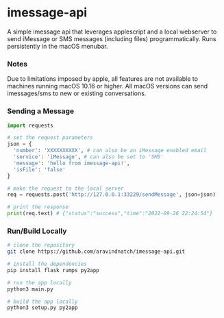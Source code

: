 # imessage-api

A simple imessage api that leverages applescript and a local webserver to send iMessage or SMS messages (including files) programmatically. Runs persistently in the macOS menubar.

### Notes

Due to limitations imposed by apple, all features are not available to machines running macOS 10.16 or higher. All macOS versions can send imessages/sms to new or existing conversations.
### Sending a Message
```python
import requests

# set the request parameters
json = {
  'number': 'XXXXXXXXXX', # can also be an iMessage enabled email
  'service': 'iMessage', # can also be set to 'SMS'
  'message': 'hello from imessage-api!',
  'isFile': 'false'
}

# make the request to the local server
req = requests.post('http://127.0.0.1:33229/sendMessage', json=json)

# print the response
print(req.text) # {"status":"success","time":"2022-09-26 22:24:54"}
```

### Run/Build Locally

```bash
# clone the repository
git clone https://github.com/aravindnatch/imessage-api.git

# install the dependencies
pip install flask rumps py2app

# run the app locally
python3 main.py

# build the app locally
python3 setup.py py2app
```